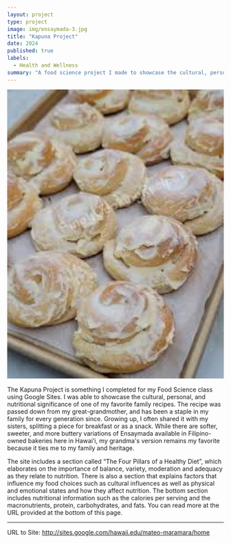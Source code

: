 ```yaml
---
layout: project
type: project
image: img/ensaymada-3.jpg
title: "Kapuna Project"
date: 2024
published: true
labels:
  - Health and Wellness
summary: "A food science project I made to showcase the cultural, personal, and nutritional significance of ensaymada"
---
```

<img width="600px" class="rounded float-start pe-4" src="../img/ensaymada.jpeg">

 The Kapuna Project is something I completed for my Food Science class using Google Sites. I was able to showcase the cultural, personal, and nutritional significance of one of my favorite family recipes. The recipe was passed down from my great-grandmother, and has been a staple in my family for every generation since. Growing up, I often shared it with my sisters, splitting a piece for breakfast or as a snack. While there are softer, sweeter, and more buttery variations of Ensaymada available in Filipino-owned bakeries here in Hawai’i, my grandma's version remains my favorite because it ties me to my family and heritage.
 
The site includes a section called “The Four Pillars of a Healthy Diet”, which elaborates on the importance of balance, variety, moderation and adequacy as they relate to nutrition. There is also a section that explains factors that influence my food choices such as cultural influences as well as physical and emotional states and how they affect nutrition. The bottom section includes nutritional information such as the calories per serving and the macronutrients, protein, carbohydrates, and fats. You can read more at the URL provided at the bottom of this page.

---

URL to Site: http://sites.google.com/hawaii.edu/mateo-maramara/home
